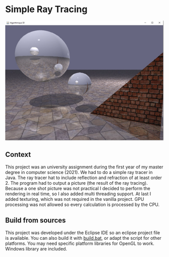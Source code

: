 
# Simple Ray Tracing 
![Preview](preview.jpg?raw=true "Preview")
## Context 
This project was an university assignment during the first year of my master degree in computer science (2021). 
We had to do a simple ray tracer in Java. The ray tracer hat to include reflection and refraction of at least order 2. The program had to output a picture (the result of the ray tracing). 
Because a one shot picture was not practical I decided to perform the rendering in real time, so I also added multi threading support. At last I added texturing, which was not required in the vanilla project. GPU processing was not allowed so every calculation is processed by the CPU.

## Build from sources
This project was developed under the Eclipse IDE so an eclipse project file is available. You can also build it with [build.bat](./build.bat), or adapt the script for other platforms. You may need specific platform libraries for OpenGL to work. Windows library are included.  